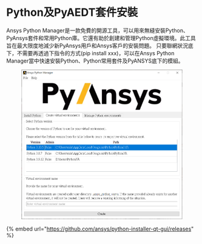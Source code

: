 # Python及PyAEDT套件安裝

Ansys Python Manager是一款免費的開源工具，可以用來無縫安裝Python、PyAnsys套件和常用Python庫。它還有助於創建和管理Python虛擬環境。此工具旨在最大限度地減少新PyAnsys用戶和Ansys客戶的安裝問題。 只要聯網狀況底下，不需要再透過下指令的方式(pip install xxx)，可以在Ansys Python Manager當中快速安裝Python、Python常用套件及PyANSYS底下的模組。

<figure><img src="../.gitbook/assets/image (1).png" alt=""><figcaption></figcaption></figure>

{% embed url="https://github.com/ansys/python-installer-qt-gui/releases" %}
